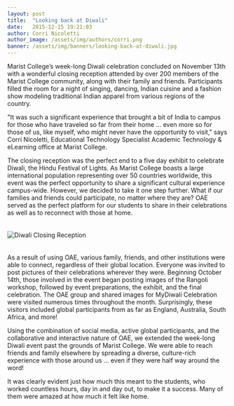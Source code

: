 ```yaml
---
layout: post
title:  "Looking back at Diwali"
date:   2015-12-15 19:21:03
author: Corri Nicoletti
author_image: /assets/img/authors/corri.png
banner: /assets/img/banners/looking-back-at-diwali.jpg
---
```

<p>
    Marist College’s week-long Diwali celebration concluded on November 13th with a wonderful closing reception attended by
    over 200 members of the Marist College community, along with their family and friends. Participants filled the room for a
    night of singing, dancing, Indian cuisine and a fashion show modeling traditional Indian apparel from various regions of
    the country.
<!--more-->
<p>
    &quot;It was such a significant experience that brought a bit of India to campus for those who have traveled so far from
    their home ... even more so for those of us, like myself, who might never have the opportunity to visit,&quot; says Corri
    Nicoletti, Educational Technology Specialist Academic Technology & eLearning office at Marist College.
</p>
<p>
    The closing reception was the perfect end to a five day exhibit to celebrate Diwali, the Hindu Festival of Lights. As
    Marist College boasts a large international population representing over 50 countries worldwide, this event was the
    perfect opportunity to share a significant cultural experience campus-wide. However, we decided to take it one step
    further. What if our families and friends could participate, no matter where they are? OAE served as the perfect platform
    for our students to share in their celebrations as well as to reconnect with those at home.
</p>
<p class="text-center">
  <img src="https://marist.oaeproject.org/api/content/c:marist:EymqurV7e/download" alt="Diwali Closing Reception" style="margin: 20px auto;"/>
</p>
<p>
    As a result of using OAE, various family, friends, and other institutions were able to connect, regardless of their
    global location. Everyone was invited to post pictures of their celebrations wherever they were. Beginning October 14th,
    those involved in the event began posting images of the Rangoli workshop, followed by event preparations, the exhibit, and
    the final celebration. The OAE group and shared images for MyDiwali Celebration were visited numerous times throughout the
    month. Surprisingly, these visitors included global participants from as far as England, Australia, South Africa, and more!
</p>
<p>
    Using the combination of social media, active global participants, and the collaborative and interactive nature of OAE, we
    extended the week-long Diwali event past the grounds of Marist College. We were able to reach friends and family elsewhere
    by spreading a diverse, culture-rich experience with those around us ... even if they were half way around the word!
</p>
<p>
    It was clearly evident just how much this meant to the students, who worked countless hours, day in and day out, to make it
    a success. Many of them were amazed at how much it felt like home.
</p>
